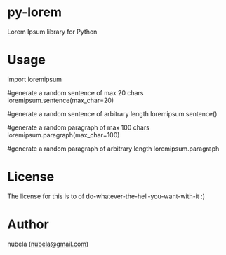 py-lorem
========

Lorem Ipsum library for Python

Usage
=====

import loremipsum

#generate a random sentence of max 20 chars
loremipsum.sentence(max_char=20)

#generate a random sentence of arbitrary length
loremipsum.sentence()

#generate a random paragraph of max 100 chars
loremipsum.paragraph(max_char=100)

#generate a random paragraph of arbitrary length
loremipsum.paragraph

License
=======

The license for this is to of do-whatever-the-hell-you-want-with-it :)

Author
======

nubela (nubela@gmail.com)
